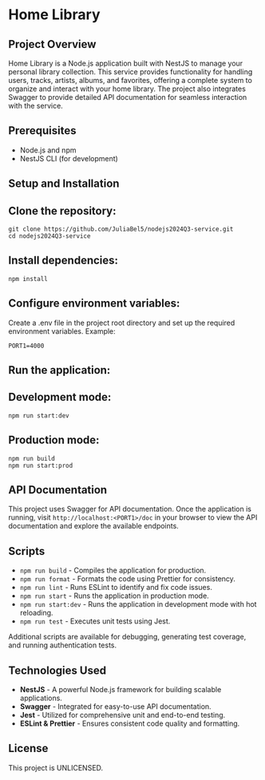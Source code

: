 # Home Library

## Project Overview

Home Library is a Node.js application built with NestJS to manage your personal library collection. This service provides functionality for handling users, tracks, artists, albums, and favorites, offering a complete system to organize and interact with your home library. The project also integrates Swagger to provide detailed API documentation for seamless interaction with the service.

## Prerequisites

- Node.js and npm
- NestJS CLI (for development)

## Setup and Installation

## Clone the repository:

```
git clone https://github.com/JuliaBel5/nodejs2024Q3-service.git
cd nodejs2024Q3-service
```

## Install dependencies:

```
npm install
```

## Configure environment variables:

Create a .env file in the project root directory and set up the required environment variables. Example:

```
PORT1=4000
```

## Run the application:

## Development mode:

```
npm run start:dev
```

## Production mode:

```
npm run build
npm run start:prod
```

## API Documentation

This project uses Swagger for API documentation. Once the application is running, visit `http://localhost:<PORT1>/doc` in your browser to view the API documentation and explore the available endpoints.

## Scripts

- `npm run build` - Compiles the application for production.
- `npm run format` - Formats the code using Prettier for consistency.
- `npm run lint` - Runs ESLint to identify and fix code issues.
- `npm run start` - Runs the application in production mode.
- `npm run start:dev` - Runs the application in development mode with hot reloading.
- `npm run test` - Executes unit tests using Jest.

Additional scripts are available for debugging, generating test coverage, and running authentication tests.

## Technologies Used

- **NestJS** - A powerful Node.js framework for building scalable applications.
- **Swagger** - Integrated for easy-to-use API documentation.
- **Jest** - Utilized for comprehensive unit and end-to-end testing.
- **ESLint & Prettier** - Ensures consistent code quality and formatting.

## License

This project is UNLICENSED.
